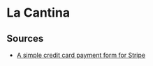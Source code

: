 # La Cantina

## Sources

- [A simple credit card payment form for Stripe](https://medium.com/@rcdexta/simple-credit-card-payment-form-with-stripe-js-4fd74903e23c)
